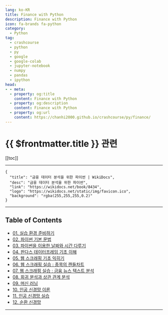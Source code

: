```yaml
---
lang: ko-KR
title: Finance with Python
description: Finance with Python
icon: fa-brands fa-python
category:
  - Python
tag: 
  - crashcourse
  - python
  - py
  - google
  - google-colab
  - jupyter-notebook
  - numpy
  - pandas
  - ipython
head:
- - meta:
  - property: og:title
    content: Finance with Python
  - property: og:description
    content: Finance with Python
  - property: og:url
    content: https://chanhi2000.github.io/crashcourse/py/finance/
---
```


# {{ $frontmatter.title }} 관련

[[toc]]

---

```component VPCard
{
  "title": "금융 데이터 분석을 위한 파이썬 | WikiDocs",
  "desc": "금융 데이터 분석을 위한 파이썬",
  "link": "https://wikidocs.net/book/8434",
  "logo": "https://wikidocs.net/static/img/favicon.ico",
  "background": "rgba(255,255,255,0.2)"
}
```

---

## Table of Contents

- [01. 실습 환경 준비하기](01.md)
- [02. 파이썬 기본 문법](02.md)
- [03. 파이썬을 이용한 날짜와 시간 다루기](03.md)
- [04. 판다스 데이터프레임 기초 이해](04.md)
- [05. 웹 스크래핑 기초 익히기](05.md)
- [06. 웹 스크래핑 실습 : 종목의 캔들차트](06.md)
- [07. 웹 스크래핑 실습 : 금융 뉴스 텍스트 분석](07.md)
- [08. 회귀 분석과 상관 관계 분석](08.md)
- [09. 머신 러닝](09.md)
- [10. 인공 신경망 이론](10.md)
- [11. 인공 신경망 실습](11.md)
- [12. 순환 신경망](12.md)

---

<TagLinks />